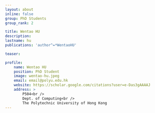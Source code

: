 ```yaml
---
layout: about
inline: false
group: PhD Students
group_rank: 2

title: Wentao HU
description: 
lastname: hu
publications: 'author^=*WentaoHU'

teaser: 

profile:
    name: Wentao HU
    position: PhD Student
    image: wentao-hu.jpeg
    email: email@polyu.edu.hk
    website: https://scholar.google.com/citations?user=e-Das3gAAAAJ
    address: >
        P504<br />
        Dept. of Computing<br />
        The Polytechnic University of Hong Kong
---
```



<!-- **Wentao HU**

Research Assistant, Department of Computing, The Hong Kong Polytechnic University

[Homepage](https://scholar.google.com/citations?user=e-Das3gAAAAJ)
[Google Scholar](https://scholar.google.com/citations?user=e-Das3gAAAAJ)
[your_email@polyu.edu.hk](mailto:email@polyu.edu.hk) -->